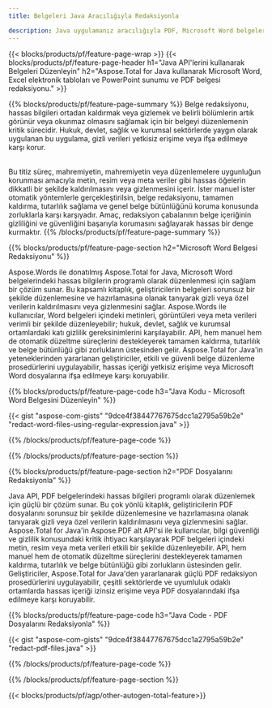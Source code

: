 ```yaml
---
title: Belgeleri Java Aracılığıyla Redaksiyonla 

description: Java uygulamanız aracılığıyla PDF, Microsoft Word belgeleri, Excel elektronik tabloları ve PowerPoint sunum verilerini arayın ve değiştirin.
---
```


{{< blocks/products/pf/feature-page-wrap >}}
{{< blocks/products/pf/feature-page-header h1="Java API'lerini kullanarak Belgeleri Düzenleyin" h2="Aspose.Total for Java kullanarak Microsoft Word, Excel elektronik tabloları ve PowerPoint sunumu ve PDF belgesi redaksiyonu." >}}

{{% blocks/products/pf/feature-page-summary %}}
Belge redaksiyonu, hassas bilgileri ortadan kaldırmak veya gizlemek ve belirli bölümlerin artık görünür veya okunmaz olmasını sağlamak için bir belgeyi düzenlemenin kritik sürecidir. Hukuk, devlet, sağlık ve kurumsal sektörlerde yaygın olarak uygulanan bu uygulama, gizli verileri yetkisiz erişime veya ifşa edilmeye karşı korur.<br /><br />

Bu titiz süreç, mahremiyetin, mahremiyetin veya düzenlemelere uygunluğun korunması amacıyla metin, resim veya meta veriler gibi hassas öğelerin dikkatli bir şekilde kaldırılmasını veya gizlenmesini içerir. İster manuel ister otomatik yöntemlerle gerçekleştirilsin, belge redaksiyonu, tamamen kaldırma, tutarlılık sağlama ve genel belge bütünlüğünü koruma konusunda zorluklarla karşı karşıyadır. Amaç, redaksiyon çabalarının belge içeriğinin gizliliğini ve güvenliğini başarıyla korumasını sağlayarak hassas bir denge kurmaktır.
{{% /blocks/products/pf/feature-page-summary  %}}

{{% blocks/products/pf/feature-page-section  h2="Microsoft Word Belgesi Redaksiyonu" %}}

Aspose.Words ile donatılmış Aspose.Total for Java, Microsoft Word belgelerindeki hassas bilgilerin programlı olarak düzenlenmesi için sağlam bir çözüm sunar. Bu kapsamlı kitaplık, geliştiricilerin belgeleri sorunsuz bir şekilde düzenlemesine ve hazırlamasına olanak tanıyarak gizli veya özel verilerin kaldırılmasını veya gizlenmesini sağlar. Aspose.Words ile kullanıcılar, Word belgeleri içindeki metinleri, görüntüleri veya meta verileri verimli bir şekilde düzenleyebilir; hukuk, devlet, sağlık ve kurumsal ortamlardaki katı gizlilik gereksinimlerini karşılayabilir. API, hem manuel hem de otomatik düzeltme süreçlerini destekleyerek tamamen kaldırma, tutarlılık ve belge bütünlüğü gibi zorlukların üstesinden gelir. Aspose.Total for Java'in yeteneklerinden yararlanan geliştiriciler, etkili ve güvenli belge düzenleme prosedürlerini uygulayabilir, hassas içeriği yetkisiz erişime veya Microsoft Word dosyalarına ifşa edilmeye karşı koruyabilir.

{{% blocks/products/pf/feature-page-code h3="Java Kodu - Microsoft Word Belgesini Düzenleyin" %}}

{{< gist "aspose-com-gists" "9dce4f38447767675dcc1a2795a59b2e" "redact-word-files-using-regular-expression.java" >}}

{{% /blocks/products/pf/feature-page-code  %}}

{{% /blocks/products/pf/feature-page-section %}}

{{% blocks/products/pf/feature-page-section  h2="PDF Dosyalarını Redaksiyonla" %}}

Java API, PDF belgelerindeki hassas bilgileri programlı olarak düzenlemek için güçlü bir çözüm sunar. Bu çok yönlü kitaplık, geliştiricilerin PDF dosyalarını sorunsuz bir şekilde düzenlemesine ve hazırlamasına olanak tanıyarak gizli veya özel verilerin kaldırılmasını veya gizlenmesini sağlar. Aspose.Total for Java'in Aspose.PDF alt API'si ile kullanıcılar, bilgi güvenliği ve gizlilik konusundaki kritik ihtiyacı karşılayarak PDF belgeleri içindeki metin, resim veya meta verileri etkili bir şekilde düzenleyebilir. API, hem manuel hem de otomatik düzeltme süreçlerini destekleyerek tamamen kaldırma, tutarlılık ve belge bütünlüğü gibi zorlukların üstesinden gelir. Geliştiriciler, Aspose.Total for Java'den yararlanarak güçlü PDF redaksiyon prosedürlerini uygulayabilir, çeşitli sektörlerde ve uyumluluk odaklı ortamlarda hassas içeriği izinsiz erişime veya PDF dosyalarındaki ifşa edilmeye karşı koruyabilir.

{{% blocks/products/pf/feature-page-code h3="Java Code - PDF Dosyalarını Redaksiyonla" %}}

{{< gist "aspose-com-gists" "9dce4f38447767675dcc1a2795a59b2e" "redact-pdf-files.java" >}}

{{% /blocks/products/pf/feature-page-code  %}}

{{% /blocks/products/pf/feature-page-section %}}

{{< blocks/products/pf/agp/other-autogen-total-feature>}}